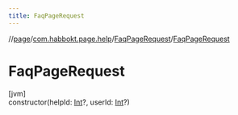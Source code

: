 ```yaml
---
title: FaqPageRequest
---
```

//[page](../../../index.html)/[com.habbokt.page.help](../index.html)/[FaqPageRequest](index.html)/[FaqPageRequest](-faq-page-request.html)



# FaqPageRequest



[jvm]\
constructor(helpId: [Int](https://kotlinlang.org/api/latest/jvm/stdlib/kotlin/-int/index.html)?, userId: [Int](https://kotlinlang.org/api/latest/jvm/stdlib/kotlin/-int/index.html)?)




